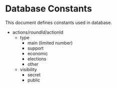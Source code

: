 Database Constants
==================
This document defines constants used in database.

- actions/$roundId/$actionId
    - type
        - main (limited number)
        - support
        - economic
        - elections
        - other
    - visibility
        - secret
        - public